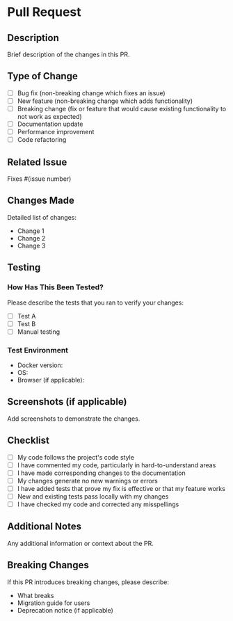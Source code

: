 # Pull Request

## Description
Brief description of the changes in this PR.

## Type of Change
- [ ] Bug fix (non-breaking change which fixes an issue)
- [ ] New feature (non-breaking change which adds functionality)
- [ ] Breaking change (fix or feature that would cause existing functionality to not work as expected)
- [ ] Documentation update
- [ ] Performance improvement
- [ ] Code refactoring

## Related Issue
Fixes #(issue number)

## Changes Made
Detailed list of changes:
- Change 1
- Change 2
- Change 3

## Testing
### How Has This Been Tested?
Please describe the tests that you ran to verify your changes:
- [ ] Test A
- [ ] Test B
- [ ] Manual testing

### Test Environment
- Docker version:
- OS:
- Browser (if applicable):

## Screenshots (if applicable)
Add screenshots to demonstrate the changes.

## Checklist
- [ ] My code follows the project's code style
- [ ] I have commented my code, particularly in hard-to-understand areas
- [ ] I have made corresponding changes to the documentation
- [ ] My changes generate no new warnings or errors
- [ ] I have added tests that prove my fix is effective or that my feature works
- [ ] New and existing tests pass locally with my changes
- [ ] I have checked my code and corrected any misspellings

## Additional Notes
Any additional information or context about the PR.

## Breaking Changes
If this PR introduces breaking changes, please describe:
- What breaks
- Migration guide for users
- Deprecation notice (if applicable)

